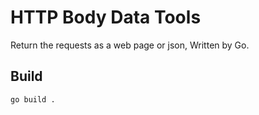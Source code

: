 # HTTP Body Data Tools

Return the requests as a web page or json, Written by Go.

## Build

```sh
go build .
```

